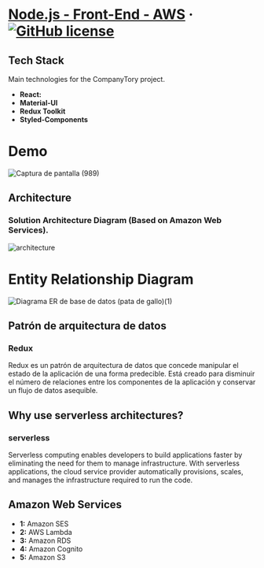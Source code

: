 # [Node.js - Front-End - AWS](https://demo-react2.vercel.app/dashboard/user) &middot;  [![GitHub license](https://img.shields.io/badge/license-MIT-blue.svg)](https://github.com/facebook/react/blob/main/LICENSE) 

## Tech Stack

Main technologies for the CompanyTory project.

* **React:** 
* **Material-UI** 
* **Redux Toolkit**
* **Styled-Components**

# Demo

![Captura de pantalla (989)](https://user-images.githubusercontent.com/42001590/218299563-4523a72f-f7f4-4b5e-a609-778eb67baad8.png)


## Architecture

### Solution Architecture Diagram (Based on Amazon Web Services).

![architecture](https://user-images.githubusercontent.com/42001590/218430331-786b8be2-c6b3-4ea3-9ad5-7fef812de730.png)

# Entity Relationship Diagram

![Diagrama ER de base de datos (pata de gallo)(1)](https://user-images.githubusercontent.com/42001590/218332414-34d6faa8-c32b-4d2c-b43d-8ee6eb9e0ed4.png)

## Patrón de arquitectura de datos 

### Redux 

Redux es un patrón de arquitectura de datos que concede manipular el estado de la aplicación de una forma predecible. Está creado para disminuir el número de relaciones entre los componentes de la aplicación y conservar un flujo de datos asequible.

## Why use serverless architectures?

### serverless 

Serverless computing enables developers to build applications faster by eliminating the need for them to manage infrastructure. With serverless applications, the cloud service provider automatically provisions, scales, and manages the infrastructure required to run the code.

## Amazon Web Services

* **1:** Amazon SES
* **2:** AWS Lambda
* **3:** Amazon RDS
* **4:** Amazon Cognito
* **5:** Amazon S3
